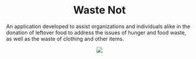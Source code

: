 <h1 align="center">Waste Not</h1>

An application developed to assist organizations and individuals alike in the donation of leftover food to address the issues of hunger and food waste, as well as the waste of clothing and other items.

<div style="text-align:center">
  <img src="http://s31.postimg.org/3lhdpdbkr/Screen_Shot_2016_04_19_at_4_29_24_PM.png"/>
</div>
